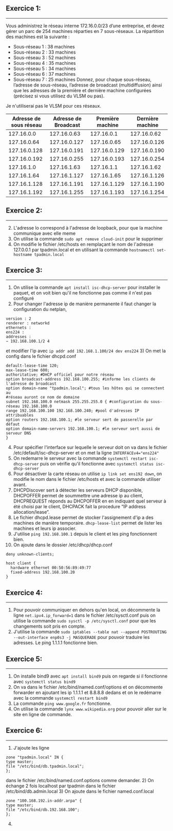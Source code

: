 ## Exercice 1:
---

Vous administrez le réseau interne 172.16.0.0/23 d’une entreprise, et devez gérer un parc de 254 machines
réparties en 7 sous-réseaux. La répartition des machines est la suivante :
- Sous-réseau 1 : 38 machines
- Sous-réseau 2 : 33 machines
- Sous-réseau 3 : 52 machines
- Sous-réseau 4 : 35 machines
- Sous-réseau 5 : 34 machines
- Sous-réseau 6 : 37 machines 
- Sous-réseau 7 : 25 machines
Donnez, pour chaque sous-réseau, l’adresse de sous-réseau, l’adresse de broadcast (multidiffusion) ainsi
que les adresses de la première et dernière machine configurées (précisez si vous utilisez du VLSM ou pas).

Je n'utiliserai pas le VLSM pour ces réseaux.

| Adresse de sous réseau | Adresse de Broadcast | Première machine | Dernière machine |
|------------------------|----------------------|------------------|------------------|
| 127.16.0.0             | 127.16.0.63          | 127.16.0.1       | 127.16.0.62      |
| 127.16.0.64            | 127.16.0.127         | 127.16.0.65      | 127.16.0.126     |
| 127.16.0.128           | 127.16.0.191         | 127.16.0.129     | 127.16.0.190     |
| 127.16.0.192           | 127.16.0.255         | 127.16.0.193     | 127.16.0.254     |
| 127.16.1.0             | 127.16.1.63          | 127.16.1.1       | 127.16.1.62      |
| 127.16.1.64            | 127.16.1.127         | 127.16.1.65      | 127.16.1.126     |
| 127.16.1.128           | 127.16.1.191         | 127.16.1.129     | 127.16.1.190     |
| 127.16.1.192           | 127.16.1.255         | 127.16.1.193     | 127.16.1.254     |


## Exercice 2:
---

2) L'adresse lo correspond à l'adresse de loopback, pour que la machine communique avec elle meme
3) On utilise la commande ```sudo apt remove cloud-init``` pour le supprimer
4) On modifie le fichier /etc/hosts en remplaçant le nom de l'adresse 127.0.0.1 par tpadmin.local et en utilisant la commande ```hostnamectl set-hostname tpadmin.local```

## Exercice 3:
---

1) On utilise la commande ```apt install isc-dhcp-server``` pour installer le paquet, et on voit bien qu'il ne fonctionne pas comme il n'est pas configuré
2) Pour changer l'adresse ip de manière permanente il faut changer la configuration du netplan, 
```network :
version : 2
renderer : networkd
ethernets :
ens224 :
addresses :
− 192.168.100.1/2 4
```
et modifier l'ip avec ```ip addr add 192.168.1.100/24 dev ens224```
3) On met la config dans le fichier dhcpd.conf
```
default-lease-time 120;
max-lease-time 600;
authoritative; #DHCP officiel pour notre réseau
option broadcast-address 192.168.100.255; #informe les clients de l'adresse de broadcast
option domain-name "tpadmin.local"; #tous les hôtes qui se connectent au
#réseau auront ce nom de domaine
subnet 192.168.100.0 netmask 255.255.255.0 { #configuration du sous-réseau 192.168.100.0
range 192.168.100.100 192.168.100.240; #pool d'adresses IP attribuables
option routers 192.168.100.1; #le serveur sert de passerelle par défaut
option domain-name-servers 192.168.100.1; #le serveur sert aussi de serveur DNS
}
```

4) Pour spécifier l'interface sur lequelle le serveur doit on va dans le fichier /etc/default/isc-dhcp-server et on met la ligne ```INTERFACEv4="ens224"```
5) On redemarre le serveur avec la commande ```systemctl restart isc-dhcp-server``` puis on vérifie qu'il fonctionne avec ```systemctl status isc-dhcp-server```
6) Pour désactiver la carte réseau on utilise ```ip link set ens192 down```, on modifie le nom dans le fichier /etc/hosts et avec la commande utiliser avant.
7) DHCPDiscover sert à détecter les serveurs DHCP disponible, DHCPOFFER permet de soummettre une adresse ip au client, DHCPREQUEST réponds au DHCPOFFER en en indiquant quel serveur à été choisi par le client, DHCPACK fait la procedure “IP address allocation/lease”.
8) Le fichier dhcpd.lease permet de stocker l'assignement d'ip a des machines de manière temporaire.
```dhcp-lease-list``` permet de lister les machines et leurs ip associer.
9) J'utilise ```ping 192.168.100.1``` depuis le client et les ping fonctionnent bien.
10) On ajoute dans le dossier /etc/dhcp/dhcp.conf 
```
deny unknown-clients;

host client {
  hardware ethernet 00:50:56:89:49:77
  fixed-address 192.168.100.20
}
```

## Exercice 4:
---

1) Pour pouvoir communiquer en dehors qu'en local, on décommente la ligne ```net.ipv4.ip_forward=1``` dans le fichier /etc/sysctl.conf puis on utilise la commande ```sudo sysctl -p /etc/sysctl.conf``` pour que les changements soit pris en compte.
2) J'utilise la commande ```sudo iptables --table nat --append POSTROUTING --out-interface enp0s3 -j MASQUERADE``` pour pouvoir traduire les adresses.
Le ping 1.1.1.1 fonctionne bien.

## Exercice 5:
---

1) On installe bind9 avec ```apt install bind9``` puis on regarde si il fonctionne avec ```systemctl status bind9```
2) On va dans le fichier /etc/bind/named.conf/options et on décommente forwarder en ajoutant les ip 1.1.1.1 et 8.8.8.8 dedans et on le redémarre avec la commande ```systemctl restart bind9```
3) La commande ```ping www.google.fr``` fonctionne.
4) On utilise la commande ```lynx www.wikipedia.org``` pour pouvoir aller sur le site en ligne de commande.

## Exercice 6:
---

1) J'ajoute les ligne 
```
zone "tpadmin.local" IN {
type master;
file "/etc/bind/db.tpadmin.local";
};
```
dans le fichier /etc/bind/named.conf.options comme demander.
2) On échange 2 fois localhost par tpadmin dans le fichier /etc/bind/db.admin.local
3) On ajoute dans le fichier named.conf.local 
```
zone "100.168.192.in-addr.arpa" {
type master;
file "/etc/bind/db.192.168.100";
};
```
4)



